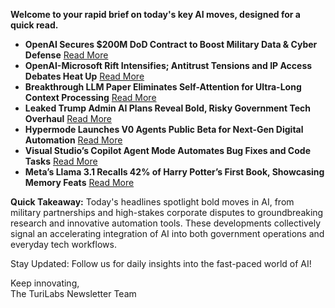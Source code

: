 <p><strong>Welcome to your rapid brief on today's key AI moves, designed for a quick read.</strong></p>
<ul>
<li><strong>OpenAI Secures $200M DoD Contract to Boost Military Data &amp; Cyber Defense</strong> <a href="https://www.cnbc.com/2025/06/16/openai-wins-200-million-us-defense-contract.html">Read More</a></li>
<li><strong>OpenAI-Microsoft Rift Intensifies; Antitrust Tensions and IP Access Debates Heat Up</strong> <a href="https://www.wsj.com/tech/ai/openai-and-microsoft-tensions-are-reaching-a-boiling-point-4981c44f">Read More</a></li>
<li><strong>Breakthrough LLM Paper Eliminates Self-Attention for Ultra-Long Context Processing</strong> <a href="https://arxiv.org/abs/2506.01963">Read More</a></li>
<li><strong>Leaked Trump Admin AI Plans Reveal Bold, Risky Government Tech Overhaul</strong> <a href="https://www.theregister.com/2025/06/10/trump_admin_leak_government_ai_plans/">Read More</a></li>
<li><strong>Hypermode Launches V0 Agents Public Beta for Next-Gen Digital Automation</strong> <a href="https://hypermode.com/blog/introducing-hypermode-agents">Read More</a></li>
<li><strong>Visual Studio’s Copilot Agent Mode Automates Bug Fixes and Code Tasks</strong> <a href="https://learn.microsoft.com/en-us/visualstudio/ide/copilot-agent-mode?view=vs-2022">Read More</a></li>
<li><strong>Meta’s Llama 3.1 Recalls 42% of Harry Potter’s First Book, Showcasing Memory Feats</strong> <a href="https://www.understandingai.org/p/metas-llama-31-can-recall-42-percent">Read More</a></li>
</ul>
<p><strong>Quick Takeaway:</strong> Today's headlines spotlight bold moves in AI, from military partnerships and high-stakes corporate disputes to groundbreaking research and innovative automation tools. These developments collectively signal an accelerating integration of AI into both government operations and everyday tech workflows.</p>
<p>Stay Updated: Follow us for daily insights into the fast-paced world of AI!  </p>
<p>Keep innovating,<br />
The TuriLabs Newsletter Team</p>